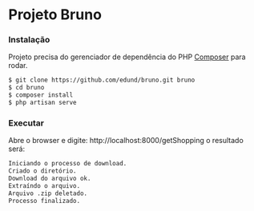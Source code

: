 # Projeto Bruno

### Instalação

Projeto precisa do gerenciador de dependência do PHP [Composer](https://getcomposer.org/) para rodar.

```sh
$ git clone https://github.com/edund/bruno.git bruno
$ cd bruno
$ composer install 
$ php artisan serve
```

### Executar

Abre o browser e digite: http://localhost:8000/getShopping o resultado será:

```sh
Iniciando o processo de download.
Criado o diretório.
Download do arquivo ok.
Extraíndo o arquivo.
Arquivo .zip deletado.
Processo finalizado.
```
